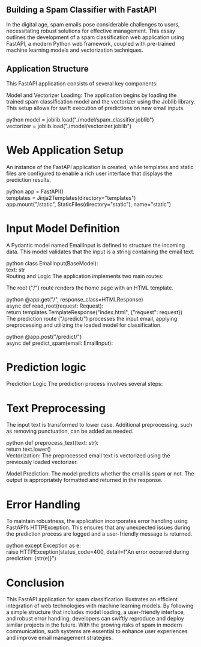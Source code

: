 ## Building a Spam Classifier with FastAPI

In the digital age, spam emails pose considerable challenges to users, necessitating robust solutions for effective management. This essay outlines the development of a spam classification web application using FastAPI, a modern Python web framework, coupled with pre-trained machine learning models and vectorization techniques.

## Application Structure

This FastAPI application consists of several key components:

Model and Vectorizer Loading: The application begins by loading the trained spam classification model and the vectorizer using the Joblib library. This setup allows for swift execution of predictions on new email inputs.

python
model = joblib.load("./model/spam_classifier.joblib")  
vectorizer = joblib.load("./model/vectorizer.joblib")

# Web Application Setup

An instance of the FastAPI application is created, while templates and static files are configured to enable a rich user interface that displays the prediction results.

python
app = FastAPI()  
templates = Jinja2Templates(directory="templates")  
app.mount("/static", StaticFiles(directory="static"), name="static")

# Input Model Definition

A Pydantic model named EmailInput is defined to structure the incoming data. This model validates that the input is a string containing the email text.

python
class EmailInput(BaseModel):  
 text: str  
Routing and Logic
The application implements two main routes:

The root ("/") route renders the home page with an HTML template.

python
@app.get("/", response_class=HTMLResponse)  
async def read_root(request: Request):  
 return templates.TemplateResponse("index.html", {"request": request})  
The prediction route ("/predict/") processes the input email, applying preprocessing and utilizing the loaded model for classification.

python
@app.post("/predict/")  
async def predict_spam(email: EmailInput):

# Prediction logic

Prediction Logic
The prediction process involves several steps:

# Text Preprocessing

The input text is transformed to lower case. Additional preprocessing, such as removing punctuation, can be added as needed.

python
def preprocess_text(text: str):  
 return text.lower()  
Vectorization: The preprocessed email text is vectorized using the previously loaded vectorizer.

Model Prediction: The model predicts whether the email is spam or not. The output is appropriately formatted and returned in the response.

# Error Handling

To maintain robustness, the application incorporates error handling using FastAPI’s HTTPException. This ensures that any unexpected issues during the prediction process are logged and a user-friendly message is returned.

python
except Exception as e:  
 raise HTTPException(status_code=400, detail=f"An error occurred during prediction: {str(e)}")

# Conclusion

This FastAPI application for spam classification illustrates an efficient integration of web technologies with machine learning models. By following a simple structure that includes model loading, a user-friendly interface, and robust error handling, developers can swiftly reproduce and deploy similar projects in the future. With the growing risks of spam in modern communication, such systems are essential to enhance user experiences and improve email management strategies.
